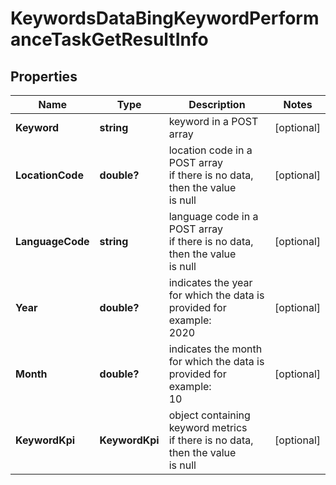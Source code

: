 # KeywordsDataBingKeywordPerformanceTaskGetResultInfo


## Properties

| Name | Type | Description | Notes |
|------------ | ------------- | ------------- | -------------|
**Keyword** | **string** | keyword in a POST array |[optional]|
**LocationCode** | **double?** | location code in a POST array<br>if there is no data, then the value is null |[optional]|
**LanguageCode** | **string** | language code in a POST array<br>if there is no data, then the value is null |[optional]|
**Year** | **double?** | indicates the year for which the data is provided for<br>example:<br>2020 |[optional]|
**Month** | **double?** | indicates the month for which the data is provided for<br>example:<br>10 |[optional]|
**KeywordKpi** | **KeywordKpi** | object containing keyword metrics<br>if there is no data, then the value is null |[optional]|
